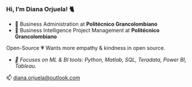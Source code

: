 ### Hi, I’m Diana Orjuela! :cat2:

- :baggage_claim: Business Administration at **Politécnico Grancolombiano**
- :gem: Business Intelligence Project Management at **Politécnico Grancolombiano**

Open-Source :heartpulse: 
Wants more empathy & kindness in open source. 
- *:dart: Focuses on ML & BI tools: Python, Matlab, SQL, Teradata, Power BI, Tableau.*

📫 diana.orjuela@outlook.com
<!--
**DIANA-7/DIANA-7** is a ✨ _special_ ✨ repository because its `README.md` (this file) appears on your GitHub profile.

Here are some ideas to get you started:

- 🔭 I’m currently working on ...
- 🌱 I’m currently learning ...
- 👯 I’m looking to collaborate on ...
- 🤔 I’m looking for help with ...
- 💬 Ask me about ...
- 📫 How to reach me: ...
- 😄 Pronouns: ...
- ⚡ Fun fact: ...
-->
